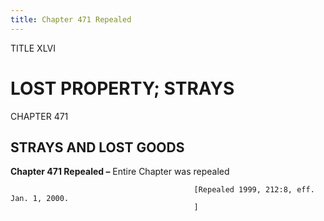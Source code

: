 ```yaml
---
title: Chapter 471 Repealed
---
```


TITLE XLVI
                                             
LOST PROPERTY; STRAYS
=====================

CHAPTER 471
                                             
STRAYS AND LOST GOODS
---------------------

**Chapter 471 Repealed –** Entire Chapter was repealed


                                             [Repealed 1999, 212:8, eff. Jan. 1, 2000.
                                             ]

